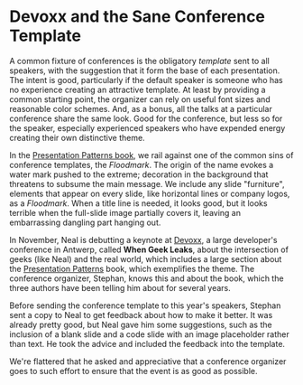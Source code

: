 # Devoxx and the Sane Conference Template

A common fixture of conferences is the obligatory *template* sent to all speakers, with the suggestion that it form the base of each presentation. The intent is good, particularly if the default speaker is someone who has no experience creating an attractive template. At least by providing a common starting point, the organizer can rely on useful font sizes and reasonable color schemes. And, as a bonus, all the talks at a particular conference share the same look. Good for the conference, but less so for the speaker, especially experienced speakers who have expended energy creating their own distinctive theme.

In the [Presentation Patterns book](http://presentationpatterns.com), we rail against one of the common sins of conference templates, the *Floodmark*. The origin of the name evokes a water mark pushed to the extreme; decoration in the background that threatens to subsume the main message. We include any slide "furniture", elements that appear on every slide, like horizontal lines or company logos, as a *Floodmark*. When a title line is needed, it looks good, but it looks terrible when the full-slide image partially covers it, leaving an embarrassing dangling part hanging out.

In November, Neal is debutting a keynote at [Devoxx](http://www.devoxx.com/display/DV12/HomeURI), a large developer's conference in Antwerp, called __When Geek Leaks__, about the intersection of geeks (like Neal) and the real world, which includes a large section about the [Presentation Patterns](http://presentationpatterns.com) book, which exemplifies the theme. The conference organizer, Stephan, knows this and about the book, which the three authors have been telling him about for several years. 

Before sending the conference template to this year's speakers, Stephan sent a copy to Neal to get feedback about how to make it better. It was already pretty good, but Neal gave him some suggestions, such as the inclusion of a blank slide and a code slide with an image placeholder rather than text. He took the advice and included the feedback into the template.

We're flattered that he asked and appreciative that a conference organizer goes to such effort to ensure that the event is as good as possible.
